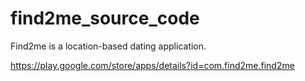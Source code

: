 # find2me_source_code
 Find2me is a location-based dating application. 
 
 https://play.google.com/store/apps/details?id=com.find2me.find2me
